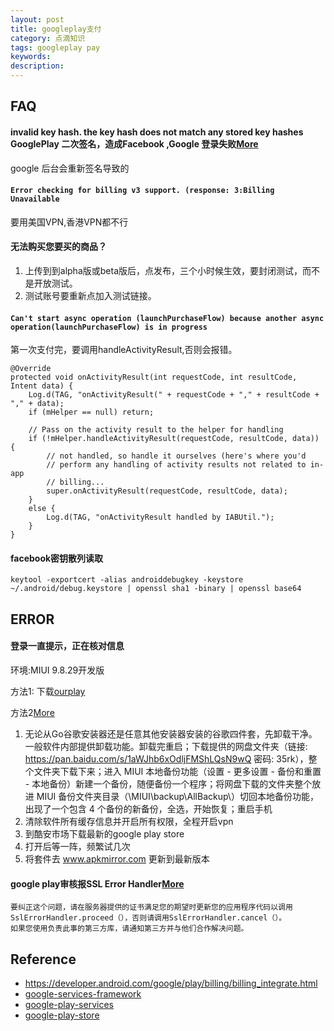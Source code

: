 ```yaml
---
layout: post
title: googleplay支付
category: 点滴知识
tags: googleplay pay
keywords: 
description: 
---
```



## FAQ

#### invalid key hash. the key hash does not match any stored key hashes GooglePlay 二次签名，造成Facebook ,Google 登录失败[More](https://blog.csdn.net/Jason_HD/article/details/124443963)

google 后台会重新签名导致的

#### `Error checking for billing v3 support. (response: 3:Billing Unavailable`

要用美国VPN,香港VPN都不行

#### 无法购买您要买的商品？

1. 上传到到alpha版或beta版后，点发布，三个小时候生效，要封闭测试，而不是开放测试。
2. 测试账号要重新点加入测试链接。

#### `Can't start async operation (launchPurchaseFlow) because another async operation(launchPurchaseFlow) is in progress`

第一次支付完，要调用handleActivityResult,否则会报错。

```
@Override  
protected void onActivityResult(int requestCode, int resultCode, Intent data) {  
    Log.d(TAG, "onActivityResult(" + requestCode + "," + resultCode + "," + data);  
    if (mHelper == null) return;  

    // Pass on the activity result to the helper for handling  
    if (!mHelper.handleActivityResult(requestCode, resultCode, data)) {  
        // not handled, so handle it ourselves (here's where you'd  
        // perform any handling of activity results not related to in-app  
        // billing...  
        super.onActivityResult(requestCode, resultCode, data);  
    }  
    else {  
        Log.d(TAG, "onActivityResult handled by IABUtil.");  
    }  
} 

``` 

#### facebook密钥散列读取

```
keytool -exportcert -alias androiddebugkey -keystore ~/.android/debug.keystore | openssl sha1 -binary | openssl base64
```


## ERROR

#### 登录一直提示，正在核对信息

环境:MIUI 9.8.29开发版

方法1:
下载[ourplay](https://www.ourplay.net/)

方法2[More](https://www.zhihu.com/question/48890950/answer/344714468)
1. 无论从Go谷歌安装器还是任意其他安装器安装的谷歌四件套，先卸载干净。一般软件内部提供卸载功能。卸载完重启；下载提供的网盘文件夹（链接: https://pan.baidu.com/s/1aWJhb6xOdljFMShLQsN9wQ 密码: 35rk），整个文件夹下载下来；进入 MIUI 本地备份功能（设置 - 更多设置 - 备份和重置 - 本地备份）新建一个备份，随便备份一个程序；将网盘下载的文件夹整个放进 MIUI 备份文件夹目录（\MIUI\backup\AllBackup\）切回本地备份功能，出现了一个包含 4 个备份的新备份，全选，开始恢复；重启手机
2. 清除软件所有缓存信息并开启所有权限，全程开启vpn
3. 到酷安市场下载最新的google play store
4. 打开后等一阵，频繁试几次
5. 将套件去 www.apkmirror.com 更新到最新版本

#### google play审核报SSL Error Handler[More](https://ask.dcloud.net.cn/question/52727)

```
要纠正这个问题，请在服务器提供的证书满足您的期望时更新您的应用程序代码以调用SslErrorHandler.proceed（），否则请调用SslErrorHandler.cancel（）。
如果您使用负责此事的第三方库，请通知第三方并与他们合作解决问题。
```
## Reference

* <https://developer.android.com/google/play/billing/billing_integrate.html>
* [google-services-framework](https://www.apkmirror.com/apk/google-inc/google-services-framework/)
* [google-play-services](https://www.apkmirror.com/apk/google-inc/google-play-services/)
* [google-play-store](https://www.apkmirror.com/apk/google-inc/google-play-store/)

